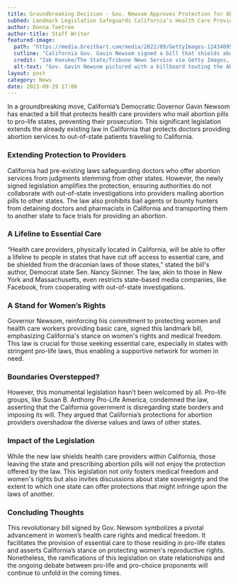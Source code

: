 ```yaml
---
title: Groundbreaking Decision - Gov. Newsom Approves Protection for Abortion Pill Providers
subhed: Landmark Legislation Safeguards California’s Health Care Providers Aiding Patients in Pro-Life States
author: Donna Teetree
author-title: Staff Writer
featured-image: 
  path: "https://media.breitbart.com/media/2022/09/GettyImages-1243409529_2Az-640x480.jpg"
  cutline: "California Gov. Gavin Newsom signed a bill that shields abortionists who mail abortion pills to pro-life states from being prosecuted."
  credit: "Zak Koeske/The State/Tribune News Service via Getty Images, David McNew/Getty Images"
  alt-text: "Gov. Gavin Newsom pictured with a billboard touting the Abortion Protection Bill."
layout: post
category: News
date: 2023-09-29 17:00
---
```


In a groundbreaking move, California’s Democratic Governor Gavin Newsom has enacted a bill that protects health care providers who mail abortion pills to pro-life states, preventing their prosecution. This significant legislation extends the already existing law in California that protects doctors providing abortion services to out-of-state patients traveling to California.

### Extending Protection to Providers
California had pre-existing laws safeguarding doctors who offer abortion services from judgments stemming from other states. However, the newly signed legislation amplifies the protection, ensuring authorities do not collaborate with out-of-state investigations into providers mailing abortion pills to other states. The law also prohibits bail agents or bounty hunters from detaining doctors and pharmacists in California and transporting them to another state to face trials for providing an abortion.

### A Lifeline to Essential Care
“Health care providers, physically located in California, will be able to offer a lifeline to people in states that have cut off access to essential care, and be shielded from the draconian laws of those states,” stated the bill's author, Democrat state Sen. Nancy Skinner. The law, akin to those in New York and Massachusetts, even restricts state-based media companies, like Facebook, from cooperating with out-of-state investigations.

### A Stand for Women’s Rights
Governor Newsom, reinforcing his commitment to protecting women and health care workers providing basic care, signed this landmark bill, emphasizing California's stance on women's rights and medical freedom. This law is crucial for those seeking essential care, especially in states with stringent pro-life laws, thus enabling a supportive network for women in need.

### Boundaries Overstepped?
However, this monumental legislation hasn’t been welcomed by all. Pro-life groups, like Susan B. Anthony Pro-Life America, condemned the law, asserting that the California government is disregarding state borders and imposing its will. They argued that California’s protections for abortion providers overshadow the diverse values and laws of other states.

### Impact of the Legislation
While the new law shields health care providers within California, those leaving the state and prescribing abortion pills will not enjoy the protection offered by the law. This legislation not only fosters medical freedom and women's rights but also invites discussions about state sovereignty and the extent to which one state can offer protections that might infringe upon the laws of another.

### Concluding Thoughts
This revolutionary bill signed by Gov. Newsom symbolizes a pivotal advancement in women’s health care rights and medical freedom. It facilitates the provision of essential care to those residing in pro-life states and asserts California’s stance on protecting women's reproductive rights. Nonetheless, the ramifications of this legislation on state relationships and the ongoing debate between pro-life and pro-choice proponents will continue to unfold in the coming times.
